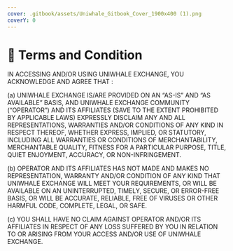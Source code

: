 ```yaml
---
cover: .gitbook/assets/Uniwhale_Gitbook_Cover_1900x400 (1).png
coverY: 0
---
```


# 🙋 Terms and Condition

IN ACCESSING AND/OR USING UNIWHALE EXCHANGE, YOU ACKNOWLEDGE AND AGREE THAT :

(a) UNIWHALE EXCHANGE IS/ARE PROVIDED ON AN “AS-IS” AND “AS AVAILABLE” BASIS, AND UNIWHALE EXCHANGE COMMUNITY (“OPERATOR”) AND ITS AFFILIATES (SAVE TO THE EXTENT PROHIBITED BY APPLICABLE LAWS) EXPRESSLY DISCLAIM ANY AND ALL REPRESENTATIONS, WARRANTIES AND/OR CONDITIONS OF ANY KIND IN RESPECT THEREOF, WHETHER EXPRESS, IMPLIED, OR STATUTORY, INCLUDING ALL WARRANTIES OR CONDITIONS OF MERCHANTABILITY, MERCHANTABLE QUALITY, FITNESS FOR A PARTICULAR PURPOSE, TITLE, QUIET ENJOYMENT, ACCURACY, OR NON-INFRINGEMENT.

(b) OPERATOR AND ITS AFFILIATES HAS NOT MADE AND MAKES NO REPRESENTATION, WARRANTY AND/OR CONDITION OF ANY KIND THAT UNIWHALE EXCHANGE WILL MEET YOUR REQUIREMENTS, OR WILL BE AVAILABLE ON AN UNINTERRUPTED, TIMELY, SECURE, OR ERROR-FREE BASIS, OR WILL BE ACCURATE, RELIABLE, FREE OF VIRUSES OR OTHER HARMFUL CODE, COMPLETE, LEGAL, OR SAFE.

(c) YOU SHALL HAVE NO CLAIM AGAINST OPERATOR AND/OR ITS AFFILIATES IN RESPECT OF ANY LOSS SUFFERED BY YOU IN RELATION TO OR ARISING FROM YOUR ACCESS AND/OR USE OF UNIWHALE EXCHANGE.
